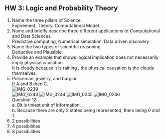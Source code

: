 ## HW 3: Logic and Probability Theory  

1. Name the three pillars of Science.  
Expirement, Theory, Computational Model  
2. Name and briefly describe three different applications of Computational and Data Sciences.  
Predictive computing, Numerical simulation, Data driven discovery  
3. Name the two types of scientific reasoning.  
Deductive and Plausible  
4. Provide an example that shows logical implication does not necessarily imply physical causation.  
It is cloudy because it is raining , the physical causation is the clouds themselves.  
5. Policeman, jewelry, and burglar.  
If A and B then C.  
![IMG_0239](https://github.com/rosie8228/IDS2024S/assets/157654632/d966062a-bcc3-4354-a9a8-319c432dc3f4)  
![IMG_0243](https://github.com/rosie8228/IDS2024S/assets/157654632/6e510565-0b18-4ff4-9b86-95d4ca16dff3)
![IMG_0244](https://github.com/rosie8228/IDS2024S/assets/157654632/546a0f12-ed47-4050-960e-9477b00adfed)
![IMG_0245](https://github.com/rosie8228/IDS2024S/assets/157654632/3d1c6871-050c-41b9-87e4-a2e68abb2f96)
![IMG_0246](https://github.com/rosie8228/IDS2024S/assets/157654632/a9fb8bc7-be4d-4a13-9e03-f40dedb62d0c)  
Question 12:  
a. Bit is tiniest unit of information.  
b. Because there are only 2 states being represented, them being 0 and 1.  
1. 2 possibilities  
2. 4 possibilities  
3. 8 possibilities  
